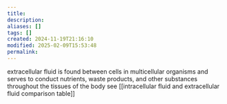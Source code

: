 ```yaml
---
title: 
description: 
aliases: []
tags: []
created: 2024-11-19T21:16:10
modified: 2025-02-09T15:53:48
permalink:
---
```


extracellular fluid is found between cells in multicellular organisms and serves to conduct nutrients, waste products, and other substances throughout the tissues of the body
see [[intracellular fluid and extracellular fluid comparison table]]
